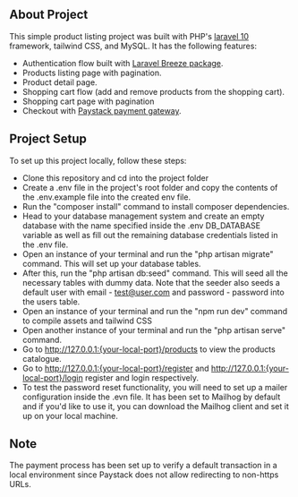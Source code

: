 ## About Project

This simple product listing project was built with PHP's [laravel 10](https://laravel.com/docs/10.x) framework, tailwind CSS, and MySQL. It has the following features:
- Authentication flow built with [Laravel Breeze package](https://laravel.com/docs/10.x/starter-kits#laravel-breeze).
- Products listing page with pagination.
- Product detail page.
- Shopping cart flow (add and remove products from the shopping cart).
- Shopping cart page with pagination
- Checkout with [Paystack payment gateway](https://paystack.com/docs/payments/accept-payments).

## Project Setup
To set up this project locally, follow these steps:
- Clone this repository and cd into the project folder
- Create a .env file in the project's root folder and copy the contents of the .env.example file into the created env file.
- Run the "composer install" command to install composer dependencies.
- Head to your database management system and create an empty database with the name specified inside the .env DB_DATABASE variable as well as fill out the remaining database credentials listed in the .env file.
- Open an instance of your terminal and run the "php artisan migrate" command. This will set up your database tables.
- After this, run the "php artisan db:seed" command. This will seed all the necessary tables with dummy data. Note that the seeder also seeds a default user with email - test@user.com and password - password into the users table.
- Open an instance of your terminal and run the "npm run dev" command to compile assets and tailwind CSS
- Open another instance of your terminal and run the "php artisan serve" command.
- Go to http://127.0.0.1:{your-local-port}/products to view the products catalogue.
- Go to http://127.0.0.1:{your-local-port}/register and http://127.0.0.1:{your-local-port}/login register and login respectively.
- To test the password reset functionality, you will need to set up a mailer configuration inside the .evn file. It has been set to Mailhog by default and if you'd like to use it, you can download the Mailhog client and set it up on your local machine.

## Note
The payment process has been set up to verify a default transaction in a local environment since Paystack does not allow redirecting to non-https URLs. 
